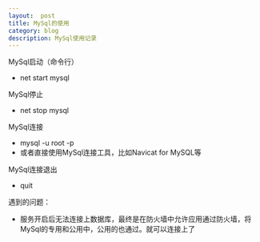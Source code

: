 ```yaml
---
layout:  post
title: MySql的使用
category: blog
description: MySql使用记录
---
```



MySql启动（命令行）  
* net start mysql

MySql停止
* net stop mysql

MySql连接
* mysql -u root -p
* 或者直接使用MySql连接工具，比如Navicat for MySQL等

MySql连接退出
* quit

遇到的问题：
* 服务开启后无法连接上数据库，最终是在防火墙中允许应用通过防火墙，将MySql的专用和公用中，公用的也通过。就可以连接上了